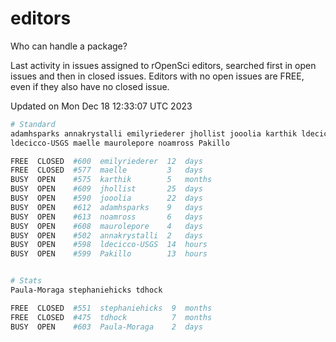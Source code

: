 # editors

Who can handle a package?

Last activity in issues assigned to rOpenSci editors, searched first in open
issues and then in closed issues. Editors with no open issues are FREE, even if
they also have no closed issue.


Updated on Mon Dec 18 12:33:07 UTC 2023

```bash
# Standard
adamhsparks annakrystalli emilyriederer jhollist jooolia karthik ldecicco
ldecicco-USGS maelle maurolepore noamross Pakillo

FREE  CLOSED  #600  emilyriederer  12  days
FREE  CLOSED  #577  maelle         3   days
BUSY  OPEN    #575  karthik        5   months
BUSY  OPEN    #609  jhollist       25  days
BUSY  OPEN    #590  jooolia        22  days
BUSY  OPEN    #612  adamhsparks    9   days
BUSY  OPEN    #613  noamross       6   days
BUSY  OPEN    #608  maurolepore    4   days
BUSY  OPEN    #502  annakrystalli  2   days
BUSY  OPEN    #598  ldecicco-USGS  14  hours
BUSY  OPEN    #599  Pakillo        13  hours


# Stats
Paula-Moraga stephaniehicks tdhock

FREE  CLOSED  #551  stephaniehicks  9  months
FREE  CLOSED  #475  tdhock          7  months
BUSY  OPEN    #603  Paula-Moraga    2  days
```
